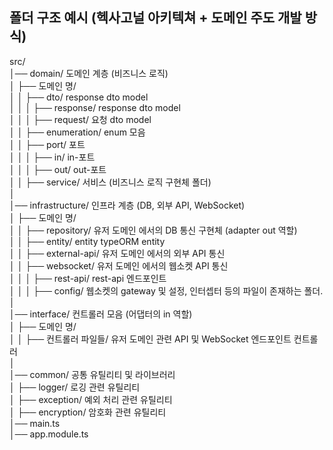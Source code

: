 ## 폴더 구조 예시 (헥사고널 아키텍쳐 + 도메인 주도 개발 방식)

src/      
│── domain/ 도메인 계층 (비즈니스 로직)      
│   ├── 도메인 명/     
│   │   ├── dto/ response dto model      
│   │   │   ├── response/ response dto model      
│   │   │   ├── request/ 요청 dto model      
│   │   ├── enumeration/ enum 모음      
│   │   ├── port/ 포트       
│   │   │   ├── in/ in-포트      
│   │   │   ├── out/ out-포트      
│   │   ├── service/ 서비스 (비즈니스 로직 구현체 폴더)      
│      
│── infrastructure/ 인프라 계층 (DB, 외부 API, WebSocket)      
│   ├── 도메인 명/      
│   │   ├── repository/ 유저 도메인 에서의 DB 통신 구현체 (adapter out 역할)      
│   │   ├── entity/ entity typeORM entity      
│   │   ├── external-api/ 유저 도메인 에서의 외부 API 통신      
│   │   ├── websocket/ 유저 도메인 에서의 웹소켓 API 통신      
│   │   │   ├── rest-api/ rest-api 엔드포인트     
│   │   │   ├── config/ 웹소켓의 gateway 및 설정, 인터셉터 등의 파일이 존재하는 폴더.      
│      
│── interface/ 컨트롤러 모음 (어댑터의 in 역할)      
│   ├── 도메인 명/      
│   │   ├── 컨트롤러 파일들/ 유저 도메인 관련 API 및 WebSocket 엔드포인트 컨트롤러      
│      
│── common/                     공통 유틸리티 및 라이브러리      
│   ├── logger/                 로깅 관련 유틸리티      
│   ├── exception/              예외 처리 관련 유틸리티      
│   ├── encryption/             암호화 관련 유틸리티      
│── main.ts      
│── app.module.ts      